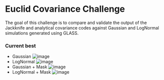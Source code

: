 # Euclid Covariance Challenge
The goal of this challenge is to compare and validate the output of the Jackknife and analytical covariance codes against Gaussian and LogNormal simulations generated using GLASS.

### Current best
- Gaussian
![image](https://github.com/user-attachments/assets/0d3fdfe5-8366-4ac3-b555-38a0574b31bb)
- LogNormal
![image](https://github.com/user-attachments/assets/87c69daf-f623-485e-b5c9-8c80c0d60ba2)
- Gaussian + Mask
![image](https://github.com/user-attachments/assets/f56414a4-326b-4cdc-9654-3599a79f1f3b)
- LogNormal + Mask
![image](https://github.com/user-attachments/assets/4b6736a7-870d-4447-b456-c56e73163e73)




